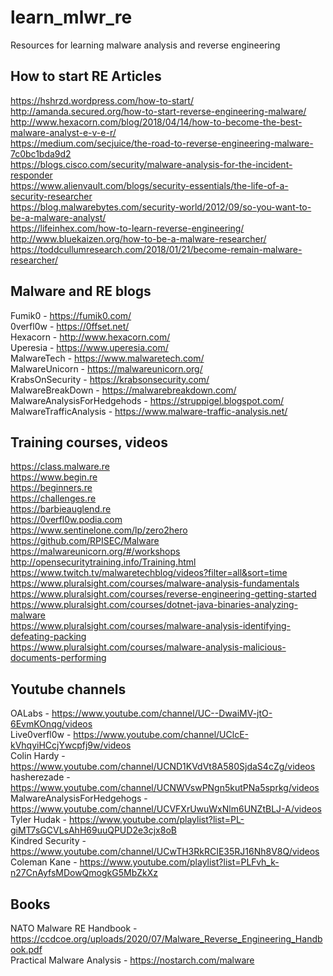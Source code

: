 # learn_mlwr_re
Resources for learning malware analysis and reverse engineering

## How to start RE Articles
https://hshrzd.wordpress.com/how-to-start/  
http://amanda.secured.org/how-to-start-reverse-engineering-malware/  
http://www.hexacorn.com/blog/2018/04/14/how-to-become-the-best-malware-analyst-e-v-e-r/  
https://medium.com/secjuice/the-road-to-reverse-engineering-malware-7c0bc1bda9d2  
https://blogs.cisco.com/security/malware-analysis-for-the-incident-responder  
https://www.alienvault.com/blogs/security-essentials/the-life-of-a-security-researcher  
https://blog.malwarebytes.com/security-world/2012/09/so-you-want-to-be-a-malware-analyst/  
https://lifeinhex.com/how-to-learn-reverse-engineering/  
http://www.bluekaizen.org/how-to-be-a-malware-researcher/  
https://toddcullumresearch.com/2018/01/21/become-remain-malware-researcher/  


## Malware and RE blogs
Fumik0 - https://fumik0.com/  
0verfl0w - https://0ffset.net/  
Hexacorn - http://www.hexacorn.com/  
Uperesia - https://www.uperesia.com/  
MalwareTech - https://www.malwaretech.com/  
MalwareUnicorn - https://malwareunicorn.org/  
KrabsOnSecurity - https://krabsonsecurity.com/  
MalwareBreakDown - https://malwarebreakdown.com/  
MalwareAnalysisForHedgehods - https://struppigel.blogspot.com/  
MalwareTrafficAnalysis - https://www.malware-traffic-analysis.net/  


## Training courses, videos
https://class.malware.re  
https://www.begin.re  
https://beginners.re  
https://challenges.re  
https://barbieauglend.re  
https://0verfl0w.podia.com  
https://www.sentinelone.com/lp/zero2hero  
https://github.com/RPISEC/Malware  
https://malwareunicorn.org/#/workshops  
http://opensecuritytraining.info/Training.html  
https://www.twitch.tv/malwaretechblog/videos?filter=all&sort=time  
https://www.pluralsight.com/courses/malware-analysis-fundamentals  
https://www.pluralsight.com/courses/reverse-engineering-getting-started  
https://www.pluralsight.com/courses/dotnet-java-binaries-analyzing-malware  
https://www.pluralsight.com/courses/malware-analysis-identifying-defeating-packing  
https://www.pluralsight.com/courses/malware-analysis-malicious-documents-performing  


## Youtube channels
OALabs - https://www.youtube.com/channel/UC--DwaiMV-jtO-6EvmKOnqg/videos  
Live0verfl0w - https://www.youtube.com/channel/UClcE-kVhqyiHCcjYwcpfj9w/videos  
Colin Hardy - https://www.youtube.com/channel/UCND1KVdVt8A580SjdaS4cZg/videos  
hasherezade - https://www.youtube.com/channel/UCNWVswPNgn5kutPNa5sprkg/videos  
MalwareAnalysisForHedgehogs - https://www.youtube.com/channel/UCVFXrUwuWxNlm6UNZtBLJ-A/videos  
Tyler Hudak - https://www.youtube.com/playlist?list=PL-giMT7sGCVLsAhH69uuQPUD2e3cjx8oB  
Kindred Security - https://www.youtube.com/channel/UCwTH3RkRCIE35RJ16Nh8V8Q/videos  
Coleman Kane - https://www.youtube.com/playlist?list=PLFvh_k-n27CnAyfsMDowQmogkG5MbZkXz  

## Books
NATO Malware RE Handbook - https://ccdcoe.org/uploads/2020/07/Malware_Reverse_Engineering_Handbook.pdf  
Practical Malware Analysis - https://nostarch.com/malware  
